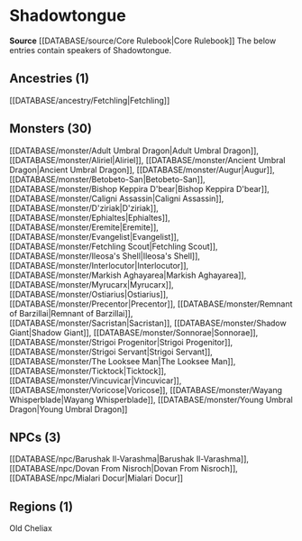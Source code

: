 ﻿---
id: '21'
name: Shadowtongue
rarity: Uncommon
rus_type_level: null
source: '[[DATABASE/source/Core Rulebook|Core Rulebook]]'
trait:
- '[[DATABASE/trait/Uncommon|Uncommon]]'
type: Language

---
# Shadowtongue

**Source** [[DATABASE/source/Core Rulebook|Core Rulebook]] 
The below entries contain speakers of Shadowtongue.

## Ancestries (1)

[[DATABASE/ancestry/Fetchling|Fetchling]]

## Monsters (30)

[[DATABASE/monster/Adult Umbral Dragon|Adult Umbral Dragon]], [[DATABASE/monster/Aliriel|Aliriel]], [[DATABASE/monster/Ancient Umbral Dragon|Ancient Umbral Dragon]], [[DATABASE/monster/Augur|Augur]], [[DATABASE/monster/Betobeto-San|Betobeto-San]], [[DATABASE/monster/Bishop Keppira D'bear|Bishop Keppira D'bear]], [[DATABASE/monster/Caligni Assassin|Caligni Assassin]], [[DATABASE/monster/D'ziriak|D'ziriak]], [[DATABASE/monster/Ephialtes|Ephialtes]], [[DATABASE/monster/Eremite|Eremite]], [[DATABASE/monster/Evangelist|Evangelist]], [[DATABASE/monster/Fetchling Scout|Fetchling Scout]], [[DATABASE/monster/Ileosa's Shell|Ileosa's Shell]], [[DATABASE/monster/Interlocutor|Interlocutor]], [[DATABASE/monster/Markish Aghayarea|Markish Aghayarea]], [[DATABASE/monster/Myrucarx|Myrucarx]], [[DATABASE/monster/Ostiarius|Ostiarius]], [[DATABASE/monster/Precentor|Precentor]], [[DATABASE/monster/Remnant of Barzillai|Remnant of Barzillai]], [[DATABASE/monster/Sacristan|Sacristan]], [[DATABASE/monster/Shadow Giant|Shadow Giant]], [[DATABASE/monster/Sonnorae|Sonnorae]], [[DATABASE/monster/Strigoi Progenitor|Strigoi Progenitor]], [[DATABASE/monster/Strigoi Servant|Strigoi Servant]], [[DATABASE/monster/The Looksee Man|The Looksee Man]], [[DATABASE/monster/Ticktock|Ticktock]], [[DATABASE/monster/Vincuvicar|Vincuvicar]], [[DATABASE/monster/Voricose|Voricose]], [[DATABASE/monster/Wayang Whisperblade|Wayang Whisperblade]], [[DATABASE/monster/Young Umbral Dragon|Young Umbral Dragon]]

## NPCs (3)

[[DATABASE/npc/Barushak Il-Varashma|Barushak Il-Varashma]], [[DATABASE/npc/Dovan From Nisroch|Dovan From Nisroch]], [[DATABASE/npc/Mialari Docur|Mialari Docur]]

## Regions (1)

Old Cheliax